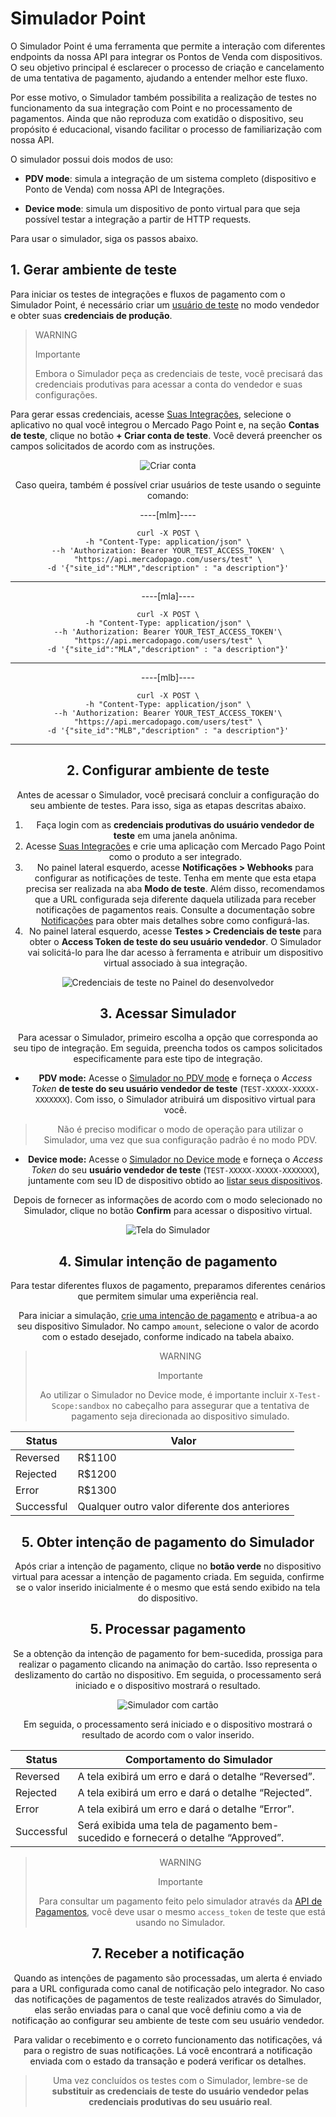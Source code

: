 # Simulador Point

O Simulador Point é uma ferramenta que permite a interação com diferentes endpoints da nossa API para integrar os Pontos de Venda com dispositivos. O seu objetivo principal é esclarecer o processo de criação e cancelamento de uma tentativa de pagamento, ajudando a entender melhor este fluxo.

Por esse motivo, o Simulador também possibilita a realização de testes no funcionamento da sua integração com Point e no processamento de pagamentos. Ainda que não reproduza com exatidão o dispositivo, seu propósito é educacional, visando facilitar o processo de familiarização com nossa API.

O simulador possui dois modos de uso:

 * **PDV mode**: simula a integração de um sistema completo (dispositivo e Ponto de Venda) com nossa API de Integrações.

 * **Device mode**: simula um dispositivo de ponto virtual para que seja possível testar a integração a partir de HTTP requests. 


Para usar o simulador, siga os passos abaixo.

## 1. Gerar ambiente de teste

Para iniciar os testes de integrações e fluxos de pagamento com o Simulador Point, é necessário criar um [usuário de teste](/developers/pt/docs/mp-point/additional-content/your-integrations/test/accounts) no modo vendedor e obter suas **credenciais de produção**.

> WARNING
> 
> Importante
>
> Embora o Simulador peça as credenciais de teste, você precisará das credenciais produtivas para acessar a conta do vendedor e suas configurações.

Para gerar essas credenciais, acesse [Suas Integrações](https://www.mercadopago[FAKER][URL][DOMAIN]/developers/panel/), selecione o aplicativo no qual você integrou o Mercado Pago Point e, na seção **Contas de teste**, clique no botão **+ Criar conta de teste**. Você deverá preencher os campos solicitados de acordo com as instruções.

<center>

![Criar conta](/images/woocomerce/test-create-account.gif)

<center>

Caso queira, também é possível criar usuários de teste usando o seguinte comando:

----[mlm]----
``` curl
curl -X POST \
-h "Content-Type: application/json" \
--h 'Authorization: Bearer YOUR_TEST_ACCESS_TOKEN' \
"https://api.mercadopago.com/users/test" \
-d '{"site_id":"MLM","description" : "a description"}'
```
------------

----[mla]----
``` curl
curl -X POST \
-h "Content-Type: application/json" \
--h 'Authorization: Bearer YOUR_TEST_ACCESS_TOKEN'\
"https://api.mercadopago.com/users/test" \
-d '{"site_id":"MLA","description" : "a description"}'
```
------------

----[mlb]----
``` curl
curl -X POST \
-h "Content-Type: application/json" \
--h 'Authorization: Bearer YOUR_TEST_ACCESS_TOKEN'\
"https://api.mercadopago.com/users/test" \
-d '{"site_id":"MLB","description" : "a description"}'
```
------------


## 2. Configurar ambiente de teste

Antes de acessar o Simulador, você precisará concluir a configuração do seu ambiente de testes. Para isso, siga as etapas descritas abaixo.
 1. Faça login com as **credenciais produtivas do usuário vendedor de teste** em uma janela anônima. 
 2. Acesse [Suas Integrações](https://www.mercadopago[FAKER][URL][DOMAIN]/developers/panel/) e crie uma aplicação com Mercado Pago Point como o produto a ser integrado. 
 3. No painel lateral esquerdo, acesse **Notificações > Webhooks** para configurar as notificações de teste. Tenha em mente que esta etapa precisa ser realizada na aba **Modo de teste**. Além disso, recomendamos que a URL configurada seja diferente daquela utilizada para receber notificações de pagamentos reais. Consulte a documentação sobre [Notificações](/developers/pt/docs/mp-point/additional-content/your-integrations/notifications/webhooks) para obter mais detalhes sobre como configurá-las.
 4. No painel lateral esquerdo, acesse **Testes > Credenciais de teste** para obter o **Access Token de teste do seu usuário vendedor**. O Simulador vai solicitá-lo para lhe dar acesso à ferramenta e atribuir um dispositivo virtual associado à sua integração.

<center>

![Credenciais de teste no Painel do desenvolvedor](/images/woocomerce/test-test-credentials.png)

<center>

## 3. Acessar Simulador 


Para acessar o Simulador, primeiro escolha a opção que corresponda ao seu tipo de integração. Em seguida, preencha todos os campos solicitados especificamente para este tipo de integração.

* **PDV mode:** Acesse o [Simulador no PDV mode](https://api.mercadopago.com/point/integrator-simulator/sandbox/?ignoreapidoc=true) e forneça o _Access Token_ **de teste do seu usuário vendedor de teste** (`TEST-XXXXX-XXXXX-XXXXXXX`). Com isso, o Simulador atribuirá um dispositivo virtual para você. 

 > Não é preciso modificar o modo de operação para utilizar o Simulador, uma vez que sua configuração padrão é no modo PDV.

* **Device mode:** Acesse o [Simulador no Device mode](https://api.mercadopago.com/point/integrator-simulator/sandbox/device?ignoreapidoc=true) e forneça o _Access Token_ do seu **usuário vendedor de teste** (`TEST-XXXXX-XXXXX-XXXXXXX`), juntamente com seu ID de dispositivo obtido ao [listar seus dispositivos](/developers/pt/docs/mp-point/integration-configuration/integrate-with-pdv/payment-processing).

Depois de fornecer as informações de acordo com o modo selecionado no Simulador, clique no botão **Confirm** para acessar o dispositivo virtual.

<center>

![Tela do Simulador](/images/point-api/point-device-simulator.png)

<center>

## 4. Simular intenção de pagamento

Para testar diferentes fluxos de pagamento, preparamos diferentes cenários que permitem simular uma experiência real. 

Para iniciar a simulação, [crie uma intenção de pagamento](/developers/es/reference/integrations_api/_point_integration-api_devices_deviceid_payment-intents/post) e atribua-a ao seu dispositivo Simulador. No campo `amount`, selecione o valor de acordo com o estado desejado, conforme indicado na tabela abaixo.

> WARNING
>
> Importante
>
> Ao utilizar o Simulador no Device mode, é importante incluir `X-Test-Scope:sandbox` no cabeçalho para assegurar que a tentativa de pagamento seja direcionada ao dispositivo simulado.


| Status | Valor |
|---|---|
| Reversed | R$1100 |
| Rejected | R$1200 |
| Error | R$1300 |
| Successful | Qualquer outro valor diferente dos anteriores |



## 5. Obter intenção de pagamento do Simulador

Após criar a intenção de pagamento, clique no **botão verde** no dispositivo virtual para acessar a intenção de pagamento criada. Em seguida, confirme se o valor inserido inicialmente é o mesmo que está sendo exibido na tela do dispositivo.



## 5. Processar pagamento

Se a obtenção da intenção de pagamento for bem-sucedida, prossiga para realizar o pagamento clicando na animação do cartão. Isso representa o deslizamento do cartão no dispositivo. Em seguida, o processamento será iniciado e o dispositivo mostrará o resultado.

<center>

![Simulador com cartão](/images/point-api/point-simulator-process.png)

<center>

Em seguida, o processamento será iniciado e o dispositivo mostrará o resultado de acordo com o valor inserido.

| Status | Comportamento do Simulador |
|---|---|
| Reversed | A tela exibirá um erro e dará o detalhe “Reversed”. |
| Rejected | A tela exibirá um erro e dará o detalhe “Rejected”. |
| Error | A tela exibirá um erro e dará o detalhe “Error”. |
| Successful | Será exibida uma tela de pagamento bem-sucedido e fornecerá o detalhe “Approved”. |


> WARNING
>
> Importante
>
> Para consultar um pagamento feito pelo simulador através da [API de Pagamentos](/developers/pt/reference/payments/_payments_id/get), você deve usar o mesmo `access_token` de teste que está usando no Simulador.


## 7. Receber a notificação

Quando as intenções de pagamento são processadas, um alerta é enviado para a URL configurada como canal de notificação pelo integrador. No caso das notificações de pagamentos de teste realizados através do Simulador, elas serão enviadas para o canal que você definiu como a via de notificação ao configurar seu ambiente de teste com seu usuário vendedor. 

Para validar o recebimento e o correto funcionamento das notificações, vá para o registro de suas notificações. Lá você encontrará a notificação enviada com o estado da transação e poderá verificar os detalhes.

> Uma vez concluídos os testes com o Simulador, lembre-se de **substituir as credenciais de teste do usuário vendedor pelas credenciais produtivas do seu usuário real**.